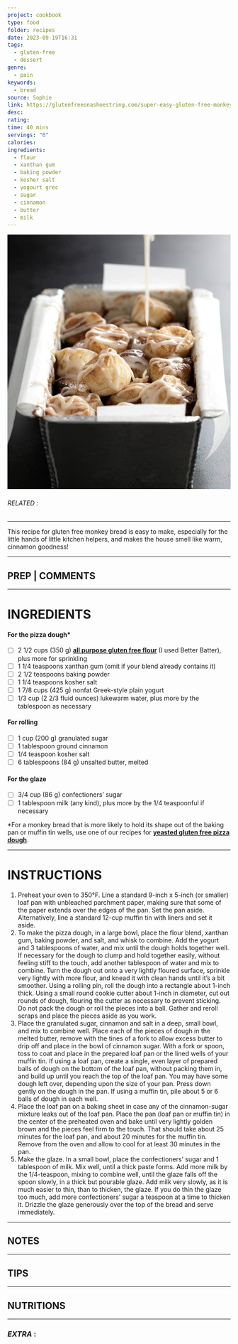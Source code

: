 ```yaml
---
project: cookbook
type: food
folder: recipes
date: 2023-09-19T16:31
tags:
  - gluten-free
  - dessert
genre:
  - pain
keywords:
  - bread
source: Sophie
link: https://glutenfreeonashoestring.com/super-easy-gluten-free-monkey-bread/?utm_source=MadMimi&utm_medium=email&utm_content=New+Shoestring+Post&utm_campaign=20140917_m122195292_RSS+Feed+for+ht
desc: 
rating: 
time: 40 mins
servings: "6"
calories: 
ingredients:
  - flour
  - xanthan gum
  - baking powder
  - kosher salt
  - yogourt grec
  - sugar
  - cinnamon
  - butter
  - milk
---
```


![IMAGE](image_199.png)

###### *RELATED* : 
---
This recipe for gluten free monkey bread is easy to make, especially for the little hands of little kitchen helpers, and makes the house smell like warm, cinnamon goodness!

---
## PREP | COMMENTS



---
# INGREDIENTS

#### **For the pizza dough***  
- [ ] 2 1/2 cups (350 g) [**all purpose gluten free flour**](https://glutenfreeonashoestring.com/all-purpose-gluten-free-flour-recipes/) (I used Better Batter), plus more for sprinkling
- [ ] 1 1/4 teaspoons xanthan gum (omit if your blend already contains it)
- [ ] 2 1/2 teaspoons baking powder
- [ ] 1 1/4 teaspoons kosher salt
- [ ] 1 7/8 cups (425 g) nonfat Greek-style plain yogurt
- [ ] 1/3 cup (2 2/3 fluid ounces) lukewarm water, plus more by the tablespoon as necessary

#### **For rolling**  

- [ ] 1 cup (200 g) granulated sugar
- [ ] 1 tablespoon ground cinnamon
- [ ] 1/4 teaspoon kosher salt
- [ ] 6 tablespoons (84 g) unsalted butter, melted

#### **For the glaze**  

- [ ] 3/4 cup (86 g) confectioners’ sugar
- [ ] 1 tablespoon milk (any kind), plus more by the 1/4 teaspoonful if necessary

*For a monkey bread that is more likely to hold its shape out of the baking pan or muffin tin wells, use one of our recipes for [**yeasted gluten free pizza dough**](https://glutenfreeonashoestring.com/gf-pizza-dough/).


---
# INSTRUCTIONS

1. Preheat your oven to 350°F. Line a standard 9-inch x 5-inch (or smaller) loaf pan with unbleached parchment paper, making sure that some of the paper extends over the edges of the pan. Set the pan aside. Alternatively, line a standard 12-cup muffin tin with liners and set it aside.
2. To make the pizza dough, in a large bowl, place the flour blend, xanthan gum, baking powder, and salt, and whisk to combine. Add the yogurt and 3 tablespoons of water, and mix until the dough holds together well. If necessary for the dough to clump and hold together easily, without feeling stiff to the touch, add another tablespoon of water and mix to combine. Turn the dough out onto a very lightly floured surface, sprinkle very lightly with more flour, and knead it with clean hands until it’s a bit smoother. Using a rolling pin, roll the dough into a rectangle about 1-inch thick. Using a small round cookie cutter about 1-inch in diameter, cut out rounds of dough, flouring the cutter as necessary to prevent sticking. Do not pack the dough or roll the pieces into a ball. Gather and reroll scraps and place the pieces aside as you work.
3. Place the granulated sugar, cinnamon and salt in a deep, small bowl, and mix to combine well. Place each of the pieces of dough in the melted butter, remove with the tines of a fork to allow excess butter to drip off and place in the bowl of cinnamon sugar. With a fork or spoon, toss to coat and place in the prepared loaf pan or the lined wells of your muffin tin. If using a loaf pan, create a single, even layer of prepared balls of dough on the bottom of the loaf pan, without packing them in, and build up until you reach the top of the loaf pan. You may have some dough left over, depending upon the size of your pan. Press down gently on the dough in the pan. If using a muffin tin, pile about 5 or 6 balls of dough in each well.
4. Place the loaf pan on a baking sheet in case any of the cinnamon-sugar mixture leaks out of the loaf pan. Place the pan (loaf pan or muffin tin) in the center of the preheated oven and bake until very lightly golden brown and the pieces feel firm to the touch. That should take about 25 minutes for the loaf pan, and about 20 minutes for the muffin tin. Remove from the oven and allow to cool for at least 30 minutes in the pan.
5. Make the glaze. In a small bowl, place the confectioners’ sugar and 1 tablespoon of milk. Mix well, until a thick paste forms. Add more milk by the 1/4-teaspoon, mixing to combine well, until the glaze falls off the spoon slowly, in a thick but pourable glaze. Add milk very slowly, as it is much easier to thin, than to thicken, the glaze. If you do thin the glaze too much, add more confectioners’ sugar a teaspoon at a time to thicken it. Drizzle the glaze generously over the top of the bread and serve immediately.

---
## NOTES



---
## TIPS



---
## NUTRITIONS



---
### *EXTRA* :



